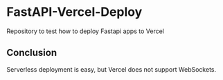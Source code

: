 # FastAPI-Vercel-Deploy
Repository to test how to deploy Fastapi apps to Vercel 

## Conclusion
Serverless deployment is easy, but Vercel does not support WebSockets. 